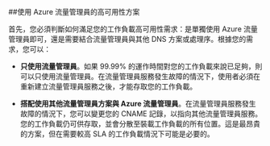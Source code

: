 ##使用 Azure 流量管理員的高可用性方案

首先，您必須判斷如何滿足您的工作負載高可用性需求：是單獨使用 Azure 流量管理員即可，還是需要結合流量管理員與其他 DNS 方案或處理序。根據您的需求，您可以：

- **只使用流量管理員**。如果 99.99% 的運作時間對您的工作負載來說已足夠，則可以只使用流量管理員。在流量管理員服務發生故障的情況下，使用者必須在重新建立流量管理員服務之後，才能存取您的工作負載。

- **搭配使用其他流量管理員方案與 Azure 流量管理員**。在流量管理員服務發生故障的情況下，您可以變更您的 CNAME 記錄，以指向其他流量管理員服務。您的工作負載仍可供存取，並會分散至裝載工作負載的所有位置。這是最昂貴的方案，但在需要較高 SLA 的工作負載情況下可能是必要的。
